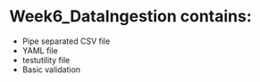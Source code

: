 # Week6_DataIngestion contains:
- Pipe separated CSV file
- YAML file
- testutility file
- Basic validation
